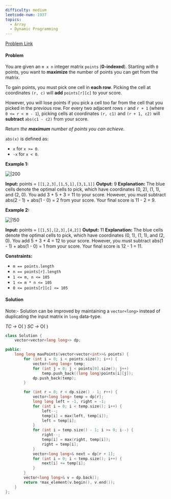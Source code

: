 ```yaml
---
difficulty: medium
leetcode-num: 1937
topics:
  - Array
  - Dynamic Programming
---
```

[Problem Link](https://leetcode.com/problems/maximum-number-of-points-with-cost/)

#### Problem
You are given an `m x n` integer matrix `points` (**0-indexed**). Starting with `0` points, you want to **maximize** the number of points you can get from the matrix.

To gain points, you must pick one cell in **each row**. Picking the cell at coordinates `(r, c)` will **add** `points[r][c]` to your score.

However, you will lose points if you pick a cell too far from the cell that you picked in the previous row. For every two adjacent rows `r` and `r + 1` (where `0 <= r < m - 1`), picking cells at coordinates `(r, c1)` and `(r + 1, c2)` will **subtract** `abs(c1 - c2)` from your score.

Return _the **maximum** number of points you can achieve_.

`abs(x)` is defined as:

- `x` for `x >= 0`.
- `-x` for `x < 0`.

**Example 1:**

![|200](https://assets.leetcode.com/uploads/2021/07/12/screenshot-2021-07-12-at-13-40-26-diagram-drawio-diagrams-net.png)

**Input:** points = `[[1,2,3],[1,5,1],[3,1,1]]`
**Output:** 9
**Explanation:**
The blue cells denote the optimal cells to pick, which have coordinates (0, 2), (1, 1), and (2, 0).
You add 3 + 5 + 3 = 11 to your score.
However, you must subtract abs(2 - 1) + abs(1 - 0) = 2 from your score.
Your final score is 11 - 2 = 9.

**Example 2:**

![|150](https://assets.leetcode.com/uploads/2021/07/12/screenshot-2021-07-12-at-13-42-14-diagram-drawio-diagrams-net.png)

**Input:** points = `[[1,5],[2,3],[4,2]]`
**Output:** 11
**Explanation:**
The blue cells denote the optimal cells to pick, which have coordinates (0, 1), (1, 1), and (2, 0).
You add 5 + 3 + 4 = 12 to your score.
However, you must subtract abs(1 - 1) + abs(1 - 0) = 1 from your score.
Your final score is 12 - 1 = 11.

**Constraints:**

- `m == points.length`
- `n == points[r].length`
- `1 <= m, n <= 105`
- `1 <= m * n <= 105`
- `0 <= points[r][c] <= 105`

#### Solution

Note:- Solution can be improved by maintaining a `vector<long>` instead of duplicating the input matrix in `long` data-type.

*TC ->* O(  )
*SC ->* O(  )

```cpp title=Code
class Solution {
    vector<vector<long long>> dp;

public:
    long long maxPoints(vector<vector<int>>& points) {
        for (int i = 0; i < points.size(); i++) {
            vector<long long> temp;
            for (int j = 0; j < points[0].size(); j++)
                temp.push_back((long long)points[i][j]);
            dp.push_back(temp);
        }

        for (int r = 0; r < dp.size() - 1; r++) {
            vector<long long> temp = dp[r];
            long long left = -1, right = -1;
            for (int i = 0; i < temp.size(); i++) {
                left--;
                temp[i] = max(left, temp[i]);
                left = temp[i];
            }
            for (int i = temp.size() - 1; i >= 0; i--) {
                right--;
                temp[i] = max(right, temp[i]);
                right = temp[i];
            }
            vector<long long>& next = dp[r + 1];
            for (int i = 0; i < temp.size(); i++) {
                next[i] += temp[i];
            }
        }
        vector<long long>& v = dp.back();
        return *max_element(v.begin(), v.end());
    }
};
```